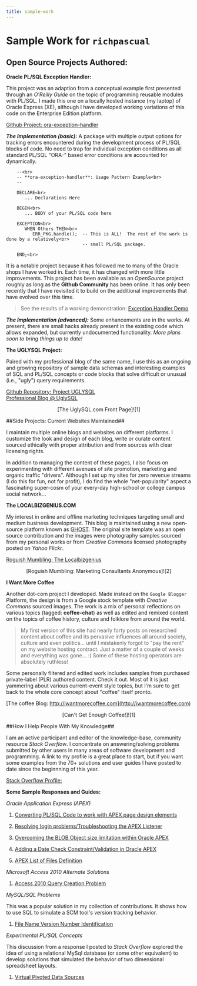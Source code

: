 ```yaml
---
title: sample-work
---
```


# Sample Work for `richpascual`<br>

## Open Source Projects Authored:<br>

**Oracle PL/SQL Exception Handler:**<br>

This project was an adaption from a conceptual example first presented through an _O'Reilly Guide_ on the topic of programming reusable modules with PL/SQL.  I made this one on a locally hosted instance (my laptop) of Oracle Express (XE), although I have developed working variations of this code on the Enterprise Edition platform.<br>

[Github Project:  ora-exception-handler](https://github.com/richardpascual/ora-exception-handler)<br>


**_The Implementation (basic):_** A package with multiple output options for tracking errors encountered during the development process of PL/SQL blocks of code.  No need to trap for individual exception conditions as all standard PL/SQL "ORA-" based error conditions are accounted for dynamically.<br>

        --<br>
        -- **ora-exception-handler**: Usage Pattern Example<br> 
		--
        
		DECLARE<br>
		   ... Declarations Here
		   
		BEGIN<br>
           ... BODY of your PL/SQL code here

        EXCEPTION<br>
           WHEN Others THEN<br>
              ERR_PKG.handle();  -- This is ALL!  The rest of the work is done by a relatively<br>
			                     -- small PL/SQL package.

        END;<br>			  


It is a notable project because it has followed me to many of the Oracle shops I have worked in.  Each time, it has changed with more little improvements.  This project has been available as an _OpenSource_ project roughly as long as the **Github Community** has been online.  It has only been recently that I have revisited it to build on the additional improvements that have evolved over this time.

> See the results of a working demonstration:  [Exception Handler Demo](./demo-exception-handler.md)


**_The Implementation (advanced):_** Some enhancements are in the works.  At present, there are small hacks already present in the existing code which allows expanded, but currently undocumented functionality.  _More plans soon to bring things up to date!_

 

**The UGLYSQL Project:**

Paired with my professional blog of the same name, I use this as an ongoing and growing repository of sample data schemas and interesting examples of SQL and PL/SQL concepts or code blocks that solve difficult or unusual (i.e., "ugly") query requirements.<br>

[Github Repository:  Project UGLYSQL](https://github.com/richardpascual/uglysql)<br>
[Professional Blog @ UglySQL](http://uglysql.com)<br>

<div align="center">[The UglySQL.com Front Page]![1]</div>


##Side Projects:  Current Websites Maintained##

I maintain multiple online blogs and websites on different platforms.  I customize the look and design of each blog, write or curate content sourced ethically with proper attribution and from sources with clear licensing rights.

In addition to managing the content of these pages, I also focus on experimenting with different avenues of site promotion, marketing and organic traffic "drivers".  Although I set up my sites for zero revenue streams (I do this for fun, not for profit), I do find the whole "net-popularity" aspect a fascinating super-cosm of your every-day high-school or college campus social network...


**The LOCALBIZGENIUS.COM**

My interest in online and offline marketing techniques targeting small and medium business development.  This blog is maintained using a new open-source platform known as [GHOST](http://ghost.org).  The original site template was an open source contribution and the images were photography samples sourced from my personal works or from _Creative Commons_ licensed photography posted on _Yahoo Flickr_.

[Roguish Mumbling:  The Localbizgenius](http://rogue.localbizgenius.com)

<div align="center">[Roguish Mumbling: Marketing Consultants Anonymous]![2]</div>


**I Want More Coffee**

Another dot-com project I developed.  Made instead on the `Google Blogger` Platform, the design is from a Google stock template with _Creative Commons_ sourced images.  The work is a mix of personal reflections on various topics (tagged:  **coffee-chat**) as well as edited and remixed content on the topics of coffee history, culture and folklore from around the world.  

> My first version of this site had nearly forty posts on researched content about coffee and its pervasive influences all around society, culture and even politics... until I mistakenly forgot to "pay the rent" on my website hosting contract.  Just a matter of a couple of weeks and everything was gone... :( Some of these hosting operators are absolutely ruthless!

Some personally filtered and edited work includes samples from purchased private-label (PLR) authored content.  Check it out.  Most of it is just yammering about various current-event style topics, but I'm sure to get back to the whole core concept about "coffee" itself pronto.  

[The coffee Blog: http://iwantmorecoffee.com](http://iwantmorecoffee.com)


<div align="center">[Can't Get Enough Coffee!]![1]</div>



##How I Help People With My Knowledge##

I am an active participant and editor of the knowledge-base, community resource _Stack Overflow_.  I concentrate on answering/solving problems submitted by other users in many areas of software development and programming.  A link to my profile is a great place to start, but if you want some examples from the 70+ solutions and user guides I have posted to date since the beginnning of this year.

[Stack Overflow Profile: ](http://stackoverflow.com/users/875701/richard-pascual)



**Some Sample Responses and Guides:**

_Oracle Application Express (APEX)_

1. [Converting PL/SQL Code to work with APEX page design elements](http://stackoverflow.com/questions/24633914/moving-from-oracle-web-toolkit-to-apex-4-2/24672200#24672200)

2. [Resolving login problems/Troubleshooting the APEX Listener](http://stackoverflow.com/questions/23942689/xml-db-login-on-apex-4-2/24006814#24006814)

3. [Overcoming the BLOB Object size limitation within Oracle APEX](http://stackoverflow.com/questions/22940521/apex-download-blob-from-temporary-table/22949484#22949484)

4. [Adding a Date Check Constraint/Validation in Oracle APEX](http://stackoverflow.com/questions/23856172/adding-date-check-constraint-in-apex/24044613#24044613)

5. [APEX List of Files Definition](http://stackoverflow.com/questions/22453859/apex-list-of-values-definition/23186506#23186506)


_Microsoft Access 2010 Alternate Solutions_

1. [Access 2010 Query Creation Problem](http://stackoverflow.com/questions/23228492/access-2010-doubling-the-sum-in-query/23234910#23234910)


_MySQL/SQL Problems_

This was a popular solution in my collection of contributions.  It shows how to use SQL to simulate a SCM tool's version tracking behavior.

1. [File Name Version Number Identification](http://stackoverflow.com/questions/22556856/increment-file-name-before-extension-by-1-in-the-database/22624154#22624154)


_Experimental PL/SQL Concepts_

This discussion from a response I posted to _Stack Overflow_ explored the idea of using a relational MySql database (or some other equivalent) to develop solutions that simulated the behavior of two dimensional spreadsheet layouts.

1. [Virtual Pivoted Data Sources](http://stackoverflow.com/questions/22126139/mysql-flexible-excel-like-structure/22188569#22188569)






[1]:http://richardpascual.github.io/images/uglysql-page.jpg
[2]:http://richardpascual.github.io/images/rogue-local-page.jpg
[3]:http://richardpascual.github.io/images/coffee-blog-page.jpg


